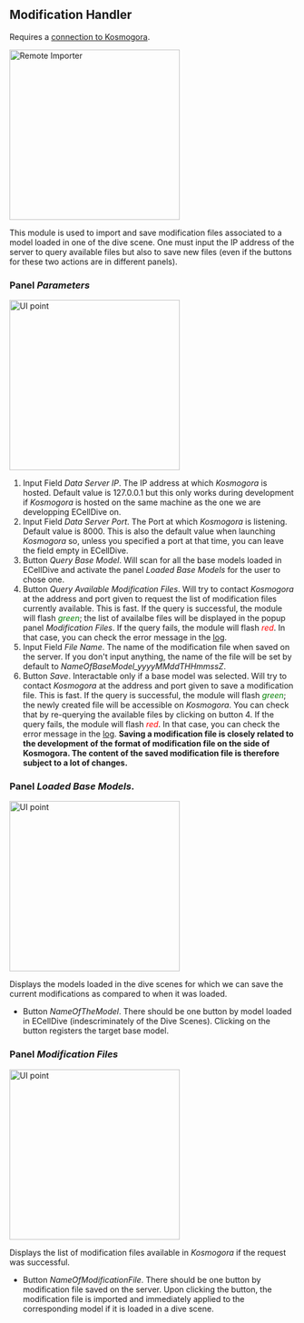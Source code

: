 ## Modification Handler
Requires a [connection to Kosmogora](../Network/connecting_to_Kosmogora.md).

<img src="../../../resources/images/modules/modif_handler.jpg" alt="Remote Importer" style="height: 300px;"/>

This module is used to import and save modification files associated to a model loaded in one of the dive scene. One must input the IP address of the server to query available files but also to save new files (even if the buttons for these two actions are in different panels).

### Panel *Parameters*
<img src="../../../resources/images/modules/1x/modif_handler_panel.png" alt="UI point" style="height: 300px;"/>

1. Input Field *Data Server IP*. The IP address at which *Kosmogora* is hosted. Default value is 127.0.0.1 but this only works during development if *Kosmogora* is hosted on the same machine as the one we are developping ECellDive on.
2. Input Field *Data Server Port*. The Port at which *Kosmogora* is listening. Default value is 8000. This is also the default value when launching *Kosmogora* so, unless you specified a port at that time, you can leave the field empty in ECellDive.
3. Button *Query Base Model*. Will scan for all the base models loaded in ECellDive and activate the panel *Loaded Base Models* for the user to chose one.
4. Button *Query Available Modification Files*. Will try to contact *Kosmogora* at the address and port given to request the list of modification files currently available. This is fast. If the query is successful, the module will flash <span style="color:green">*green*</span>; the list of availalbe files will be displayed in the popup panel *Modification Files*. If the query fails, the module will flash <span style="color:red">*red*</span>. In that case, you can check the error message in the [log](/articles/UserManual/UIMenus/log_menu.html).
5. Input Field *File Name*. The name of the modification file when saved on the server. If you don't input anything, the name of the file will be set by default to *NameOfBaseModel_yyyyMMddTHHmmssZ*. 
6. Button *Save*. Interactable only if a base model was selected.  Will try to contact *Kosmogora* at the address and port given to save a modification file. This is fast. If the query is successful, the module will flash <span style="color:green">*green*</span>; the newly created file will be accessible on *Kosmogora*. You can check that by re-querying the available files by clicking on button 4. If the query fails, the module will flash <span style="color:red">*red*</span>. In that case, you can check the error message in the [log](/articles/UserManual/UIMenus/log_menu.html). **Saving a modification file is closely related to the development of the format of modification file on the side of Kosmogora. The content of the saved modification file is therefore subject to a lot of changes.**

### Panel *Loaded Base Models*.

<img src="../../../resources/images/modules/modif_handler_loadedmodel.jpg" alt="UI point" style="height: 300px;"/>

Displays the models loaded in the dive scenes for which we can save the current modifications as compared to when it was loaded.
- Button *NameOfTheModel*. There should be one button by model loaded in ECellDive (indescriminately of the Dive Scenes). Clicking on the button registers the target base model.

### Panel *Modification Files*

<img src="../../../resources/images/modules/modif_handler_modfile.jpg" alt="UI point" style="height: 300px;"/>

Displays the list of modification files available in *Kosmogora* if the request was successful.
- Button *NameOfModificationFile*. There should be one button by modification file saved on the server. Upon clicking the button, the modification file is imported and immediately applied to the corresponding model if it is loaded in a dive scene.
